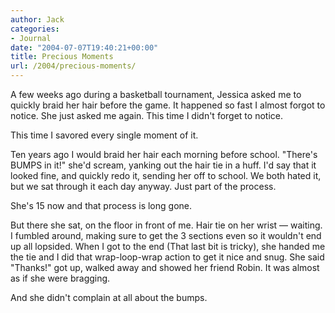 ```yaml
---
author: Jack
categories:
- Journal
date: "2004-07-07T19:40:21+00:00"
title: Precious Moments
url: /2004/precious-moments/
---
```


A few weeks ago during a basketball tournament, Jessica asked me to quickly braid her hair before the game. It happened so fast I almost forgot to notice. She just asked me again. This time I didn't forget to notice.

This time I savored every single moment of it.

Ten years ago I would braid her hair each morning before school. "There's BUMPS in it!" she'd scream, yanking out the hair tie in a huff. I'd say that it looked fine, and quickly redo it, sending her off to school. We both hated it, but we sat through it each day anyway. Just part of the process.

She's 15 now and that process is long gone.

But there she sat, on the floor in front of me. Hair tie on her wrist &#8212; waiting. I fumbled around, making sure to get the 3 sections even so it wouldn't end up all lopsided. When I got to the end (That last bit is tricky), she handed me the tie and I did that wrap-loop-wrap action to get it nice and snug. She said "Thanks!" got up, walked away and showed her friend Robin. It was almost as if she were bragging.

And she didn't complain at all about the bumps.